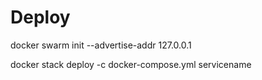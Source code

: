 # Deploy
docker swarm init --advertise-addr 127.0.0.1

docker stack deploy -c docker-compose.yml servicename
